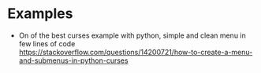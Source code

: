 # Examples
- On of the best curses example with python, simple and clean menu in few lines of code<br>
  https://stackoverflow.com/questions/14200721/how-to-create-a-menu-and-submenus-in-python-curses
